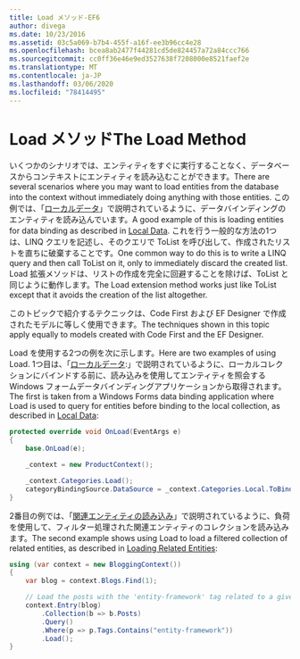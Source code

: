 ```yaml
---
title: Load メソッド-EF6
author: divega
ms.date: 10/23/2016
ms.assetid: 03c5a069-b7b4-455f-a16f-ee3b96cc4e28
ms.openlocfilehash: bcea8ab2477f44281cd5de824457a72a84ccc766
ms.sourcegitcommit: cc0ff36e46e9ed3527638f7208000e8521faef2e
ms.translationtype: MT
ms.contentlocale: ja-JP
ms.lasthandoff: 03/06/2020
ms.locfileid: "78414495"
---
```

# <a name="the-load-method"></a><span data-ttu-id="2de6c-102">Load メソッド</span><span class="sxs-lookup"><span data-stu-id="2de6c-102">The Load Method</span></span>
<span data-ttu-id="2de6c-103">いくつかのシナリオでは、エンティティをすぐに実行することなく、データベースからコンテキストにエンティティを読み込むことができます。</span><span class="sxs-lookup"><span data-stu-id="2de6c-103">There are several scenarios where you may want to load entities from the database into the context without immediately doing anything with those entities.</span></span> <span data-ttu-id="2de6c-104">この例では、「[ローカルデータ](~/ef6/querying/local-data.md)」で説明されているように、データバインディングのエンティティを読み込んでいます。</span><span class="sxs-lookup"><span data-stu-id="2de6c-104">A good example of this is loading entities for data binding as described in [Local Data](~/ef6/querying/local-data.md).</span></span> <span data-ttu-id="2de6c-105">これを行う一般的な方法の1つは、LINQ クエリを記述し、そのクエリで ToList を呼び出して、作成されたリストを直ちに破棄することです。</span><span class="sxs-lookup"><span data-stu-id="2de6c-105">One common way to do this is to write a LINQ query and then call ToList on it, only to immediately discard the created list.</span></span> <span data-ttu-id="2de6c-106">Load 拡張メソッドは、リストの作成を完全に回避することを除けば、ToList と同じように動作します。</span><span class="sxs-lookup"><span data-stu-id="2de6c-106">The Load extension method works just like ToList except that it avoids the creation of the list altogether.</span></span>  

<span data-ttu-id="2de6c-107">このトピックで紹介するテクニックは、Code First および EF Designer で作成されたモデルに等しく使用できます。</span><span class="sxs-lookup"><span data-stu-id="2de6c-107">The techniques shown in this topic apply equally to models created with Code First and the EF Designer.</span></span>  

<span data-ttu-id="2de6c-108">Load を使用する2つの例を次に示します。</span><span class="sxs-lookup"><span data-stu-id="2de6c-108">Here are two examples of using Load.</span></span> <span data-ttu-id="2de6c-109">1つ目は、「[ローカルデータ](~/ef6/querying/local-data.md):」で説明されているように、ローカルコレクションにバインドする前に、読み込みを使用してエンティティを照会する Windows フォームデータバインディングアプリケーションから取得されます。</span><span class="sxs-lookup"><span data-stu-id="2de6c-109">The first is taken from a Windows Forms data binding application where Load is used to query for entities before binding to the local collection, as described in [Local Data](~/ef6/querying/local-data.md):</span></span>  

``` csharp
protected override void OnLoad(EventArgs e)
{
    base.OnLoad(e);

    _context = new ProductContext();

    _context.Categories.Load();
    categoryBindingSource.DataSource = _context.Categories.Local.ToBindingList();
}
```  

<span data-ttu-id="2de6c-110">2番目の例では、「[関連エンティティの読み込み](~/ef6/querying/related-data.md)」で説明されているように、負荷を使用して、フィルター処理された関連エンティティのコレクションを読み込みます。</span><span class="sxs-lookup"><span data-stu-id="2de6c-110">The second example shows using Load to load a filtered collection of related entities, as described in [Loading Related Entities](~/ef6/querying/related-data.md):</span></span>  

``` csharp
using (var context = new BloggingContext())
{
    var blog = context.Blogs.Find(1);

    // Load the posts with the 'entity-framework' tag related to a given blog
    context.Entry(blog)
        .Collection(b => b.Posts)
        .Query()
        .Where(p => p.Tags.Contains("entity-framework"))
        .Load();
}
```  
